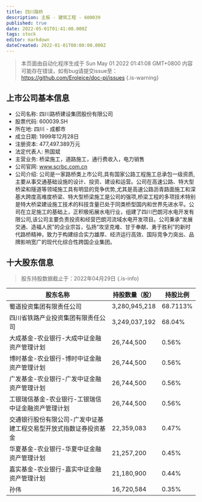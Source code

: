 ```yaml
---
title: 四川路桥
description: 主板 - 建筑工程 - 600039
published: true
date: 2022-05-01T01:41:08.000Z
tags: stock
editor: markdown
dateCreated: 2022-01-01T00:00:00.000Z
---
```


> 本页面由自动化程序生成于 Sun May 01 2022 01:41:08 GMT+0800
> 内容可能存在错误，如有bug请提交issue至：https://github.com/Eroleice/doc-pi/issues
{.is-warning}

## 上市公司基本信息
- 公司名称: 四川路桥建设集团股份有限公司
- 股票代码: 600039.SH
- 所在地: 四川 - 成都市
- 成立日期: 1999年12月28日
- 注册资本: 477,497.389万元
- 法定代表人: 熊国斌
- 主营业务: 桥梁施工，道路施工，通行费收入，电力销售
- 公司官网: www.scrbc.com.cn
- 公司介绍: 公司是一家路桥类上市公司,具有国家公路工程施工总承包一级资质,主要从事交通基础设施的设计、投资、建设和运营。公司在高速公路、特大型桥梁和隧道等领域施工具有明显的竞争优势,尤其是高速公路沥青路面施工和深基大跨度高难度桥梁、特大型桥梁施工是公司的强项,桥梁工程的多项技术特别是特大桥梁建设施工技术的科技含量已处于同类桥型国内和世界先进水平。公司在立足施工的基础上，正积极拓展水电行业，组建了四川巴朗河水电开发有限公司,该公司主要负责投资和经营巴朗河流域水电开发项目。公司秉承“发展交通、造福人民”的企业宗旨，弘扬“攻坚克难、甘于奉献、勇于胜利”的新时代路桥精神，致力于构建综合实力雄厚、经济运行高效、国际竞争力突出、品牌影响宽广的现代化综合性跨国企业集团。


## 十大股东信息
> 股东持股数据截止于：2022年04月29日
{.is-info}

| 股东名称 | 持股数量（股） | 持股比例 |
| --- | --- | --- |
| 蜀道投资集团有限责任公司 | 3,280,945,218 | 68.7113% |
| 四川省铁路产业投资集团有限责任公司 | 3,249,037,192 | 68.04% |
| 大成基金-农业银行-大成中证金融资产管理计划 | 26,744,500 | 0.56% |
| 博时基金-农业银行-博时中证金融资产管理计划 | 26,744,500 | 0.56% |
| 广发基金-农业银行-广发中证金融资产管理计划 | 26,744,500 | 0.56% |
| 工银瑞信基金-农业银行-工银瑞信中证金融资产管理计划 | 26,744,500 | 0.56% |
| 交通银行股份有限公司-广发中证基建工程交易型开放式指数证券投资基金 | 22,359,083 | 0.47% |
| 华夏基金-农业银行-华夏中证金融资产管理计划 | 21,257,200 | 0.45% |
| 嘉实基金-农业银行-嘉实中证金融资产管理计划 | 21,180,900 | 0.44% |
| 孙伟 | 16,720,584 | 0.35% |




